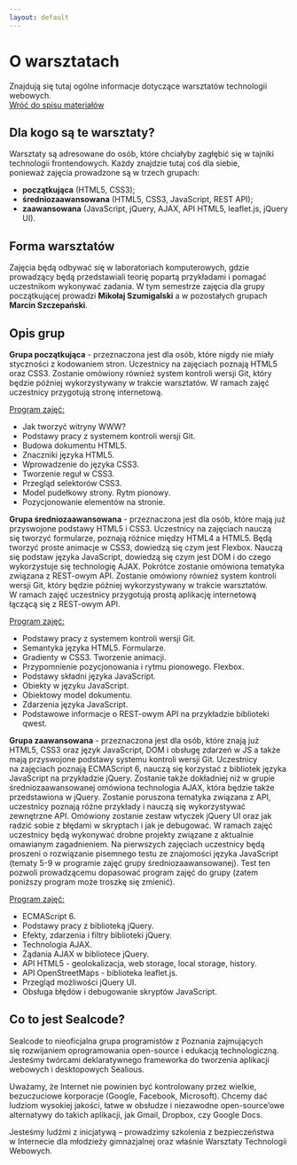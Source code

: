 ```yaml
---
layout: default
---
```

<div class="inner">
	<h1 id="main1">O warsztatach</h1>
    <div id="main2" class="h2">Znajdują się tutaj ogólne informacje dotyczące warsztatów technologii webowych.</div>
	<a href="./index.html" class="button-v button-module">Wróć do&nbsp;spisu materiałów</a>
	<div style="clear: both;"></div>
</div>

## Dla kogo są te warsztaty?

Warsztaty są adresowane do osób, które chciałyby zagłębić się w&nbsp;tajniki technologii frontendowych.
Każdy znajdzie tutaj coś dla&nbsp;siebie, ponieważ&nbsp;zajęcia prowadzone są w&nbsp;trzech grupach:

- **początkująca** (HTML5, CSS3);
- **średniozaawansowana** (HTML5, CSS3, JavaScript, REST API);
- **zaawansowana** (JavaScript, jQuery, AJAX, API HTML5, leaflet.js, jQuery UI).

## Forma warsztatów

Zajęcia będą odbywać się w laboratoriach komputerowych, gdzie prowadzący będą przedstawiali teorię popartą przykładami
i&nbsp;pomagać uczestnikom wykonywać zadania.
W tym semestrze zajęcia dla grupy początkującej prowadzi **Mikołaj Szumigalski** a&nbsp;w&nbsp;pozostałych grupach **Marcin Szczepański**.


## Opis grup

**Grupa początkująca** - przeznaczona jest dla osób, które nigdy nie miały styczności z&nbsp;kodowaniem stron. Uczestnicy na&nbsp;zajęciach poznają HTML5 oraz CSS3. Zostanie omówiony również system kontroli wersji Git, który będzie później wykorzystywany w trakcie warsztatów. W&nbsp;ramach zajęć uczestnicy przygotują stronę internetową.

<u>Program zajęć:</u>

- Jak tworzyć witryny WWW?
- Podstawy pracy z systemem kontroli wersji Git.
- Budowa dokumentu HTML5.
- Znaczniki języka HTML5.
- Wprowadzenie do języka CSS3.
- Tworzenie reguł w CSS3.
- Przegląd selektorów CSS3.
- Model pudełkowy strony. Rytm pionowy.
- Pozycjonowanie elementów na stronie.

**Grupa średniozaawansowana** - przeznaczona jest dla osób, które mają już przyswojone podstawy HTML5 i&nbsp;CSS3. Uczestnicy na&nbsp;zajęciach nauczą się&nbsp;tworzyć formularze, poznają różnice między HTML4 a&nbsp;HTML5. Będą tworzyć proste animacje w&nbsp;CSS3, dowiedzą się czym jest Flexbox. Nauczą się&nbsp;podstaw języka JavaScript, dowiedzą się czym jest DOM i&nbsp;do&nbsp;czego wykorzystuje się&nbsp;technologię AJAX. Pokrótce zostanie omówiona tematyka związana z&nbsp;REST-owym API. Zostanie omówiony również system kontroli wersji Git, który będzie później wykorzystywany w&nbsp;trakcie warsztatów. W&nbsp;ramach zajęć uczestnicy przygotują prostą aplikację internetową łączącą&nbsp;się z&nbsp;REST-owym API.

<u>Program zajęć:</u>

- Podstawy pracy z systemem kontroli wersji Git.
- Semantyka języka HTML5. Formularze.
- Gradienty w CSS3. Tworzenie animacji.
- Przypomnienie pozycjonowania i rytmu pionowego. Flexbox.
- Podstawy składni języka JavaScript.
- Obiekty w języku JavaScript.
- Obiektowy model dokumentu.
- Zdarzenia języka JavaScript.
- Podstawowe informacje o REST-owym API na przykładzie biblioteki qwest.

**Grupa zaawansowana** - przeznaczona jest dla osób, które znają już HTML5, CSS3 oraz język JavaScript, DOM i&nbsp;obsługę zdarzeń w&nbsp;JS a&nbsp;także mają przyswojone podstawy systemu kontroli wersji Git. Uczestnicy na&nbsp;zajęciach poznają ECMAScript&nbsp;6, nauczą się korzystać z&nbsp;bibliotek języka JavaScript na przykładzie jQuery. Zostanie także dokładniej niż w&nbsp;grupie średniozaawansowanej omówiona technologia AJAX, która będzie także przedstawiona w&nbsp;jQuery. Zostanie poruszona tematyka związana z&nbsp;API, uczestnicy poznają różne przykłady i&nbsp;nauczą się&nbsp;wykorzystywać zewnętrzne API. Omówiony zostanie zestaw wtyczek jQuery UI oraz&nbsp;jak radzić sobie z&nbsp;błędami w&nbsp;skryptach i&nbsp;jak je debugować. W&nbsp;ramach zajęć uczestnicy będą wykonywać drobne projekty związane z&nbsp;aktualnie omawianym zagadnieniem. Na&nbsp;pierwszych zajęciach uczestnicy będą proszeni o&nbsp;rozwiązanie pisemnego testu&nbsp;ze znajomości języka JavaScript (tematy 5-9 w&nbsp;programie zajęć grupy średniozaawansowanej). Test ten pozwoli prowadzącemu dopasować program zajęć do&nbsp;grupy (zatem poniższy program może troszkę się zmienić).

<u>Program zajęć:</u>

- ECMAScript 6.
- Podstawy pracy z biblioteką jQuery.
- Efekty, zdarzenia i filtry biblioteki jQuery.
- Technologia AJAX.
- Żądania AJAX w bibliotece jQuery.
- API HTML5 - geolokalizacja, web storage, local storage, history.
- API OpenStreetMaps - biblioteka leaflet.js.
- Przegląd możliwości jQuery UI.
- Obsługa błędów i debugowanie skryptów JavaScript.

## Co to jest Sealcode?

Sealcode to nieoficjalna grupa programistów z&nbsp;Poznania zajmujących się&nbsp;rozwijaniem oprogramowania open-source i&nbsp;edukacją technologiczną. Jesteśmy twórcami deklaratywnego frameworka do&nbsp;tworzenia aplikacji webowych i&nbsp;desktopowych Sealious.

Uważamy, że&nbsp;Internet nie&nbsp;powinien być kontrolowany przez&nbsp;wielkie, bezuczuciowe korporacje (Google, Facebook, Microsoft). Chcemy dać ludziom wysokiej jakości, łatwe w&nbsp;obsłudze i&nbsp;niezawodne open-source’owe alternatywy do&nbsp;takich aplikacji, jak&nbsp;Gmail, Dropbox, czy&nbsp;Google Docs.

Jesteśmy ludźmi z inicjatywą – prowadzimy szkolenia z&nbsp;bezpieczeństwa w&nbsp;Internecie dla&nbsp;młodzieży gimnazjalnej oraz&nbsp;właśnie Warsztaty Technologii Webowych.
